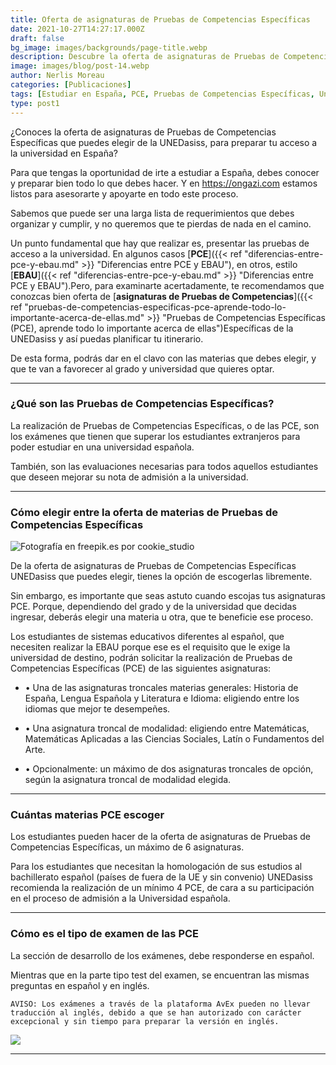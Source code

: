 ```yaml
---
title: Oferta de asignaturas de Pruebas de Competencias Específicas
date: 2021-10-27T14:27:17.000Z
draft: false
bg_image: images/backgrounds/page-title.webp
description: Descubre la oferta de asignaturas de Pruebas de Competencias Específicas que ofrece UNEDasiss y elije las que favorezcan tu preparación.
image: images/blog/post-14.webp
author: Nerlis Moreau
categories: [Publicaciones]
tags: [Estudiar en España, PCE, Pruebas de Competencias Específicas, Universidad en España, Universidad Española]
type: post1
---
```


¿Conoces la oferta de asignaturas de Pruebas de Competencias Específicas que puedes elegir de la UNEDasiss, para preparar tu acceso a la universidad en España?

Para que tengas la oportunidad de irte a estudiar a España, debes conocer y preparar bien todo lo que debes hacer. Y en https://ongazi.com estamos listos para asesorarte y apoyarte en todo este proceso.

Sabemos que puede ser una larga lista de requerimientos que debes organizar y cumplir, y no queremos que te pierdas de nada en el camino.

Un punto fundamental que hay que realizar es, presentar las pruebas de acceso a la universidad. En algunos casos [**PCE**]({{< ref "diferencias-entre-pce-y-ebau.md" >}} "Diferencias entre PCE y EBAU"), en otros, estilo [**EBAU**]({{< ref "diferencias-entre-pce-y-ebau.md" >}} "Diferencias entre PCE y EBAU").Pero, para examinarte acertadamente, te recomendamos que conozcas bien oferta de [**asignaturas de Pruebas de Competencias**]({{< ref "pruebas-de-competencias-especificas-pce-aprende-todo-lo-importante-acerca-de-ellas.md" >}} "Pruebas de Competencias Específicas (PCE), aprende todo lo importante acerca de ellas")Específicas de la UNEDasiss y así puedas planificar tu itinerario.

De esta forma, podrás dar en el clavo con las materias que debes elegir, y que te van a favorecer al grado y universidad que quieres optar.

---

### ¿Qué son las Pruebas de Competencias Específicas?

La realización de Pruebas de Competencias Específicas, o de las PCE, son los exámenes que tienen que superar los estudiantes extranjeros para poder estudiar en una universidad española.

También, son las evaluaciones necesarias para todos aquellos estudiantes que deseen mejorar su nota de admisión a la universidad.

---

### Cómo elegir entre la oferta de materias de Pruebas de Competencias Específicas

![](/images/blog/post-14_1.webp "Fotografía en freepik.es por cookie_studio")

De la oferta de asignaturas de Pruebas de Competencias Específicas UNEDasiss que puedes elegir, tienes la opción de escogerlas libremente.

Sin embargo, es importante que seas astuto cuando escojas tus asignaturas PCE. Porque, dependiendo del grado y de la universidad que decidas ingresar, deberás elegir una materia u otra, que te beneficie ese proceso.

Los estudiantes de sistemas educativos diferentes al español, que necesiten realizar la EBAU porque ese es el requisito que le exige la universidad de destino, podrán solicitar la realización de Pruebas de Competencias Específicas (PCE) de las siguientes asignaturas:

*  • Una de las asignaturas troncales materias generales: Historia de España, Lengua Española y Literatura e Idioma: eligiendo entre los idiomas que mejor te desempeñes.

*  • Una asignatura troncal de modalidad: eligiendo entre Matemáticas, Matemáticas Aplicadas a las Ciencias Sociales, Latín o Fundamentos del Arte.

*  • Opcionalmente: un máximo de dos asignaturas troncales de opción, según la asignatura troncal de modalidad elegida.

---

### Cuántas materias PCE escoger

Los estudiantes pueden hacer de la oferta de asignaturas de Pruebas de Competencias Específicas, un máximo de 6 asignaturas.

Para los estudiantes que necesitan la homologación de sus estudios al bachillerato español (países de fuera de la UE y sin convenio) UNEDasiss recomienda la realización de un mínimo 4 PCE, de cara a su participación en el proceso de admisión a la Universidad española.

---

### Cómo es el tipo de examen de las PCE

La sección de desarrollo de los exámenes, debe responderse en español.

Mientras que en la parte tipo test del examen, se encuentran las mismas preguntas en español y en inglés.

`AVISO: Los exámenes a través de la plataforma AvEx pueden no llevar traducción al inglés, debido a que se han autorizado con carácter excepcional y sin tiempo para preparar la versión en inglés.`

![](/images/blog/post-14_2.webp)

---